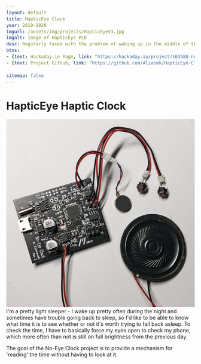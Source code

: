 ```yaml
---
layout: default
title: HapticEye Clock
year: 2019-2020
imgurl: /assets/img/projects/HapticEyeV3.jpg
imgalt: Image of HapticEye PCB
desc: Regularly faced with the problem of waking up in the middle of the night and being unable to open my eyes to read a normal clock, I designed a clock that uses an alternative method to communicate the time. The user can choose from a haptic mode - where the time is relayed by a sequence of vibration pulses - or audio mode, where the clock speaks the time out loud.
btns: 
- {text: Hackaday.io Page, link: "https://hackaday.io/project/163588-no-eye-haptic-clock", active: true}
- {text: Project Github, link: "https://github.com/Aliasmk/HapticEye-Clock", active: true}

sitemap: false
---
```


# HapticEye Haptic Clock
<img src="/assets/img/projects/HapticEyeV3.jpg" alt="{{ page.imgalt }}" class="profilePhoto largepic"/>
I'm a pretty light sleeper - I wake up pretty often during the night and sometimes have trouble going back to sleep, so I'd like to be able to know what time it is to see whether or not it's worth trying to fall back asleep. To check the time, I have to basically force my eyes open to check my phone, which more often than not is still on full brightness from the previous day.

The goal of the No-Eye Clock project is to provide a mechanism for 'reading' the time without having to look at it.